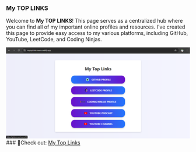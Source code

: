 ### My TOP LINKS 

Welcome to **My TOP LINKS**! This page serves as a centralized hub where you can find all of my important online profiles and resources. I've created this page to provide easy access to my various platforms, including GitHub, YouTube, LeetCode, and Coding Ninjas.

<img src = "TopLinks_Neeru.png">
### 🔗Check out:
 <a href = "https://mytoplinks-neeru.netlify.app/" alt="mytoplinks"> My Top Links </a>
